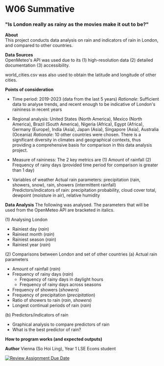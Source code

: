 # W06 Summative
### "Is London really as rainy as the movies make it out to be?"

**About**  
This project conducts data analysis on rain and indicators of rain in London, and compared to other countries. 



**Data Sources**  
OpenMeteo's API was used due to its (1) high-resolution data (2) detailed documentation (3) accessibility. 

world_cities.csv was also used to obtain the latitude and longitude of other cities. 


**Points of consideration**
* Time period: 2019-2023 (data from the last 5 years)
*Rationale*: Sufficient data to analyse trends, and recent enough to be indicative of London's raininess in recent years 

* Regional analysis: 
United States (North America), Mexico (North America), Brazil (South America), Nigeria (Africa), Egypt (Africa), Germany (Europe), India (Asia), Japan (Asia), Singapore (Asia), Australia (Oceania)
*Rationale*: 10 other countries were chosen. There is a significant diversity in climates and geographical contexts, thus providing a comprehensive basis for comparison in this data analysis project. 

* Measure of raininess:
The 2 key metrics are 
(1) Amount of rainfall 
(2) Frequency of rainy days (provided time period for comparison is greater than 1 day)

* Variables of weather
Actual rain parameters: precipitation (rain, showers, snow), rain, showers (intermittent rainfall)
Predictors/indicators of rain: precipitation probability, cloud cover total, dewpoint (moisture in air), relative humidity

**Data Analysis**
The following was analysed. The parameters that will be used from the OpenMeteo API are bracketed in italics. 

(1) Analysing London
* Rainiest day (*rain*)
* Rainiest month (*rain*)
* Rainiest season (*rain*)
* Rainiest year (*rain*)

(2) Comparisons between London and set of other countries 
(a) Actual rain parameters
* Amount of rainfall (*rain*)
* Frequency of rainy days (*rain*)
    * Frequency of rainy days in daylight hours
    * Frequency of rainy days across seasons
* Frequency of showers (*showers*)
* Frequency of precipitation (*precipitation*)
* Ratio of showers to rain (*rain*, *showers*)
* Longest continual periods of rain (*rain*)

(b) Predictors/indicators of rain
* Graphical analysis to compare predictors of rain
* What is the best predictor of rain?

**How to program works (and expected outputs)**


**Author**
Vienna (So Hoi Ling), Year 1 LSE Econs student

[![Review Assignment Due Date](https://classroom.github.com/assets/deadline-readme-button-22041afd0340ce965d47ae6ef1cefeee28c7c493a6346c4f15d667ab976d596c.svg)](https://classroom.github.com/a/16Ytx_fz)
